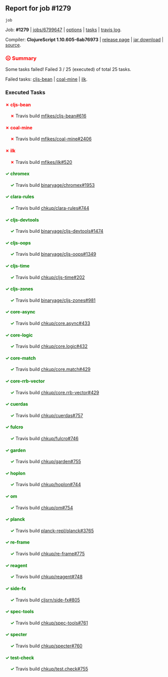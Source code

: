 ## Report for job #1279
```
job
```


Job: **#1279** | [jobs/6799647](https://github.com/cljs-oss/canary/commit/6799647512319f2e79159ddc8ff76944385cd005) | [options](options.edn) | [tasks](tasks.edn) | [travis log](https://travis-ci.org/cljs-oss/canary/builds/647276776).

Compiler: **ClojureScript 1.10.605-6ab76973** | [release page](https://github.com/cljs-oss/canary/releases/tag/r1.10.605-6ab76973) | [jar download](https://github.com/cljs-oss/canary/releases/download/r1.10.605-6ab76973/clojurescript-1.10.605-6ab76973.jar) | [source](https://github.com/clojure/clojurescript/commit/6ab76973ab31033b2307f88a2ebc5ad9ebd5cf3e).

### <b style='color:red'>☹ Summary</b>

Some tasks failed! Failed 3 / 25 (executed) of total 25 tasks.

Failed tasks: [cljs-bean](#-cljs-bean) | [coal-mine](#-coal-mine) | [ilk](#-ilk).

### Executed Tasks

#### <b style='color:red'>&#x2717; cljs-bean</b>
&nbsp;&nbsp;&nbsp;&nbsp;<b style='color:red'>&#x2717;</b> Travis build [mfikes/cljs-bean#616](https://travis-ci.org/mfikes/cljs-bean/builds/647278155)<br>

#### <b style='color:red'>&#x2717; coal-mine</b>
&nbsp;&nbsp;&nbsp;&nbsp;<b style='color:red'>&#x2717;</b> Travis build [mfikes/coal-mine#2406](https://travis-ci.org/mfikes/coal-mine/builds/647278205)<br>

#### <b style='color:red'>&#x2717; ilk</b>
&nbsp;&nbsp;&nbsp;&nbsp;<b style='color:red'>&#x2717;</b> Travis build [mfikes/ilk#520](https://travis-ci.org/mfikes/ilk/builds/647278435)<br>

#### <b style='color:green'>&#x2713; chromex</b>
&nbsp;&nbsp;&nbsp;&nbsp;<b style='color:green'>&#x2713;</b> Travis build [binaryage/chromex#1953](https://travis-ci.org/binaryage/chromex/builds/647278147)<br>

#### <b style='color:green'>&#x2713; clara-rules</b>
&nbsp;&nbsp;&nbsp;&nbsp;<b style='color:green'>&#x2713;</b> Travis build [chkup/clara-rules#744](https://travis-ci.org/chkup/clara-rules/builds/647278151)<br>

#### <b style='color:green'>&#x2713; cljs-devtools</b>
&nbsp;&nbsp;&nbsp;&nbsp;<b style='color:green'>&#x2713;</b> Travis build [binaryage/cljs-devtools#1474](https://travis-ci.org/binaryage/cljs-devtools/builds/647278159)<br>

#### <b style='color:green'>&#x2713; cljs-oops</b>
&nbsp;&nbsp;&nbsp;&nbsp;<b style='color:green'>&#x2713;</b> Travis build [binaryage/cljs-oops#1349](https://travis-ci.org/binaryage/cljs-oops/builds/647278174)<br>

#### <b style='color:green'>&#x2713; cljs-time</b>
&nbsp;&nbsp;&nbsp;&nbsp;<b style='color:green'>&#x2713;</b> Travis build [chkup/cljs-time#202](https://travis-ci.org/chkup/cljs-time/builds/647278191)<br>

#### <b style='color:green'>&#x2713; cljs-zones</b>
&nbsp;&nbsp;&nbsp;&nbsp;<b style='color:green'>&#x2713;</b> Travis build [binaryage/cljs-zones#981](https://travis-ci.org/binaryage/cljs-zones/builds/647278194)<br>

#### <b style='color:green'>&#x2713; core-async</b>
&nbsp;&nbsp;&nbsp;&nbsp;<b style='color:green'>&#x2713;</b> Travis build [chkup/core.async#433](https://travis-ci.org/chkup/core.async/builds/647278215)<br>

#### <b style='color:green'>&#x2713; core-logic</b>
&nbsp;&nbsp;&nbsp;&nbsp;<b style='color:green'>&#x2713;</b> Travis build [chkup/core.logic#432](https://travis-ci.org/chkup/core.logic/builds/647278233)<br>

#### <b style='color:green'>&#x2713; core-match</b>
&nbsp;&nbsp;&nbsp;&nbsp;<b style='color:green'>&#x2713;</b> Travis build [chkup/core.match#429](https://travis-ci.org/chkup/core.match/builds/647278235)<br>

#### <b style='color:green'>&#x2713; core-rrb-vector</b>
&nbsp;&nbsp;&nbsp;&nbsp;<b style='color:green'>&#x2713;</b> Travis build [chkup/core.rrb-vector#429](https://travis-ci.org/chkup/core.rrb-vector/builds/647278239)<br>

#### <b style='color:green'>&#x2713; cuerdas</b>
&nbsp;&nbsp;&nbsp;&nbsp;<b style='color:green'>&#x2713;</b> Travis build [chkup/cuerdas#757](https://travis-ci.org/chkup/cuerdas/builds/647278303)<br>

#### <b style='color:green'>&#x2713; fulcro</b>
&nbsp;&nbsp;&nbsp;&nbsp;<b style='color:green'>&#x2713;</b> Travis build [chkup/fulcro#746](https://travis-ci.org/chkup/fulcro/builds/647278247)<br>

#### <b style='color:green'>&#x2713; garden</b>
&nbsp;&nbsp;&nbsp;&nbsp;<b style='color:green'>&#x2713;</b> Travis build [chkup/garden#755](https://travis-ci.org/chkup/garden/builds/647278288)<br>

#### <b style='color:green'>&#x2713; hoplon</b>
&nbsp;&nbsp;&nbsp;&nbsp;<b style='color:green'>&#x2713;</b> Travis build [chkup/hoplon#744](https://travis-ci.org/chkup/hoplon/builds/647278539)<br>

#### <b style='color:green'>&#x2713; om</b>
&nbsp;&nbsp;&nbsp;&nbsp;<b style='color:green'>&#x2713;</b> Travis build [chkup/om#754](https://travis-ci.org/chkup/om/builds/647278519)<br>

#### <b style='color:green'>&#x2713; planck</b>
&nbsp;&nbsp;&nbsp;&nbsp;<b style='color:green'>&#x2713;</b> Travis build [planck-repl/planck#3765](https://travis-ci.org/planck-repl/planck/builds/647278456)<br>

#### <b style='color:green'>&#x2713; re-frame</b>
&nbsp;&nbsp;&nbsp;&nbsp;<b style='color:green'>&#x2713;</b> Travis build [chkup/re-frame#775](https://travis-ci.org/chkup/re-frame/builds/647278416)<br>

#### <b style='color:green'>&#x2713; reagent</b>
&nbsp;&nbsp;&nbsp;&nbsp;<b style='color:green'>&#x2713;</b> Travis build [chkup/reagent#748](https://travis-ci.org/chkup/reagent/builds/647278530)<br>

#### <b style='color:green'>&#x2713; side-fx</b>
&nbsp;&nbsp;&nbsp;&nbsp;<b style='color:green'>&#x2713;</b> Travis build [cljsrn/side-fx#805](https://travis-ci.org/cljsrn/side-fx/builds/647278341)<br>

#### <b style='color:green'>&#x2713; spec-tools</b>
&nbsp;&nbsp;&nbsp;&nbsp;<b style='color:green'>&#x2713;</b> Travis build [chkup/spec-tools#761](https://travis-ci.org/chkup/spec-tools/builds/647278352)<br>

#### <b style='color:green'>&#x2713; specter</b>
&nbsp;&nbsp;&nbsp;&nbsp;<b style='color:green'>&#x2713;</b> Travis build [chkup/specter#760](https://travis-ci.org/chkup/specter/builds/647278327)<br>

#### <b style='color:green'>&#x2713; test-check</b>
&nbsp;&nbsp;&nbsp;&nbsp;<b style='color:green'>&#x2713;</b> Travis build [chkup/test.check#755](https://travis-ci.org/chkup/test.check/builds/647278385)<br>